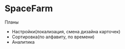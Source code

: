 # SpaceFarm

Планы
- Настройки(локализация, смена дизайна карточек)
- Сортировка(по алфавиту, по времени)
- Аналитика

